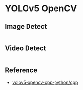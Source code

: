 
# YOLOv5 OpenCV

## Image Detect

```shell
```

## Video Detect

```shell
```

## Reference

* [yolov5-opencv-cpp-python/cpp](https://github.com/doleron/yolov5-opencv-cpp-python/tree/main/cpp)